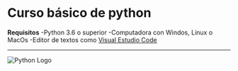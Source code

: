 # Curso básico de python

**Requisitos**
-Python 3.6 o superior
-Computadora con Windos, Linux o MacOs
-Editor de textos como [Visual Estudio Code](https://code.visualstudio.com)

----------------------------------------------------------------
![Python Logo]([C:\Users\Dicias\Desktop\Notes\Python\img\python_logo.png](https://github.com/Dicias/PruebaPy/blob/main/README.md))
